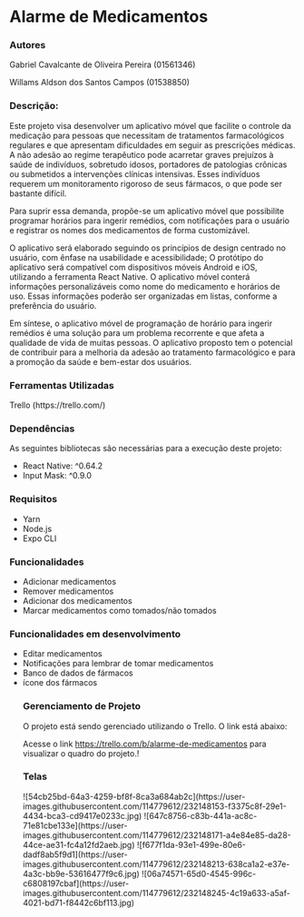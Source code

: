 <h1>Alarme de Medicamentos</h1>
<h3>Autores</h3>

Gabriel Cavalcante de Oliveira Pereira (01561346)

Willams Aldson dos Santos Campos (01538850)

<h3>Descrição:</h3>
Este projeto visa desenvolver um aplicativo móvel que facilite o controle da medicação para pessoas que necessitam de tratamentos farmacológicos regulares e que apresentam dificuldades em seguir as prescrições médicas. A não adesão ao regime terapêutico pode acarretar graves prejuízos à saúde de indivíduos, sobretudo idosos, portadores de patologias crônicas ou submetidos a intervenções clínicas intensivas. Esses indivíduos requerem um monitoramento rigoroso de seus fármacos, o que pode ser bastante difícil.

Para suprir essa demanda, propõe-se um aplicativo móvel que possibilite programar horários para ingerir remédios, com notificações para o usuário e registrar os nomes dos medicamentos de forma customizável.

O aplicativo será elaborado seguindo os princípios de design centrado no usuário, com ênfase na usabilidade e acessibilidade; O protótipo do aplicativo será compatível com dispositivos móveis Android e iOS, utilizando a ferramenta React Native. O aplicativo móvel conterá informações personalizáveis como nome do medicamento e horários de uso. Essas informações poderão ser organizadas em listas, conforme a preferência do usuário.

Em síntese, o aplicativo móvel de programação de horário para ingerir remédios é uma solução para um problema recorrente e que afeta a qualidade de vida de muitas pessoas. O aplicativo proposto tem o potencial de contribuir para a melhoria da adesão ao tratamento farmacológico e para a promoção da saúde e bem-estar dos usuários.

<h3>Ferramentas Utilizadas</h3>
Trello (https://trello.com/)

<h3>Dependências</h3>
As seguintes bibliotecas são necessárias para a execução deste projeto:
<ul>
<li>React Native: ^0.64.2
<li>Input Mask: ^0.9.0
</ul>

<h3>Requisitos</h3>

<ul>
<li>Yarn
<li>Node.js
<li>Expo CLI
</ul>
<h3>Funcionalidades</h3>

<ul>
<li>Adicionar medicamentos
<li>Remover medicamentos
<li>Adicionar dos medicamentos
<li>Marcar medicamentos como tomados/não tomados
</ul>
<h3>Funcionalidades em desenvolvimento</h3>

<ul>
<li>Editar medicamentos
<li>Notificações para lembrar de tomar medicamentos
<li>Banco de dados de fármacos
<li>ícone dos fármacos
<h3>Gerenciamento de Projeto</h3>
O projeto está sendo gerenciado utilizando o Trello. O link está abaixo:

Acesse o link https://trello.com/b/alarme-de-medicamentos para visualizar o quadro do projeto.!
  
  <h3>Telas</h3>
  
 <table>
   <tr>
   ![54cb25bd-64a3-4259-bf8f-8ca3a684ab2c](https://user-images.githubusercontent.com/114779612/232148153-f3375c8f-29e1-4434-bca3-cd9417e0233c.jpg)
    </tr>
  <tr>
  ![647c8756-c83b-441a-ac8c-71e81cbe133e](https://user-images.githubusercontent.com/114779612/232148171-a4e84e85-da28-44ce-ae31-fc4a12fd2aeb.jpg)
 </tr> 
  <tr>
  ![f677f1da-93e1-499e-80e6-dadf8ab5f9d1](https://user-images.githubusercontent.com/114779612/232148213-638ca1a2-e37e-4a3c-bb9e-53616477f9c6.jpg)
</tr>
  <tr>
  ![06a74571-65d0-4545-996c-c6808197cbaf](https://user-images.githubusercontent.com/114779612/232148245-4c19a633-a5af-4021-bd71-f8442c6bf113.jpg)
 </tr>
  </table>
